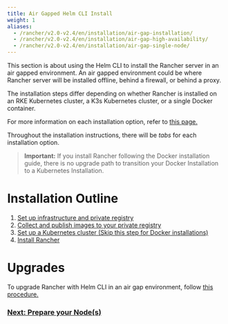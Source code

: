 ```yaml
---
title: Air Gapped Helm CLI Install
weight: 1
aliases:
  - /rancher/v2.0-v2.4/en/installation/air-gap-installation/
  - /rancher/v2.0-v2.4/en/installation/air-gap-high-availability/
  - /rancher/v2.0-v2.4/en/installation/air-gap-single-node/
---
```


This section is about using the Helm CLI to install the Rancher server in an air gapped environment. An air gapped environment could be where Rancher server will be installed offline, behind a firewall, or behind a proxy.

The installation steps differ depending on whether Rancher is installed on an RKE Kubernetes cluster, a K3s Kubernetes cluster, or a single Docker container.

For more information on each installation option, refer to [this page.](./installation.md)

Throughout the installation instructions, there will be _tabs_ for each installation option.

> **Important:** If you install Rancher following the Docker installation guide, there is no upgrade path to transition your Docker Installation to a Kubernetes Installation.

# Installation Outline

1. [Set up infrastructure and private registry](./installation/other-installation-methods/air-gap/prepare-nodes.md)
2. [Collect and publish images to your private registry](./installation/other-installation-methods/air-gap/populate-private-registry.md)
3. [Set up a Kubernetes cluster (Skip this step for Docker installations)](./installation/other-installation-methods/air-gap/launch-kubernetes.md)
4. [Install Rancher](./installation/other-installation-methods/air-gap/install-rancher.md)

# Upgrades

To upgrade Rancher with Helm CLI in an air gap environment, follow [this procedure.](./installation/install-rancher-on-k8s/upgrades.md)

### [Next: Prepare your Node(s)](./installation/other-installation-methods/air-gap/prepare-nodes.md)
